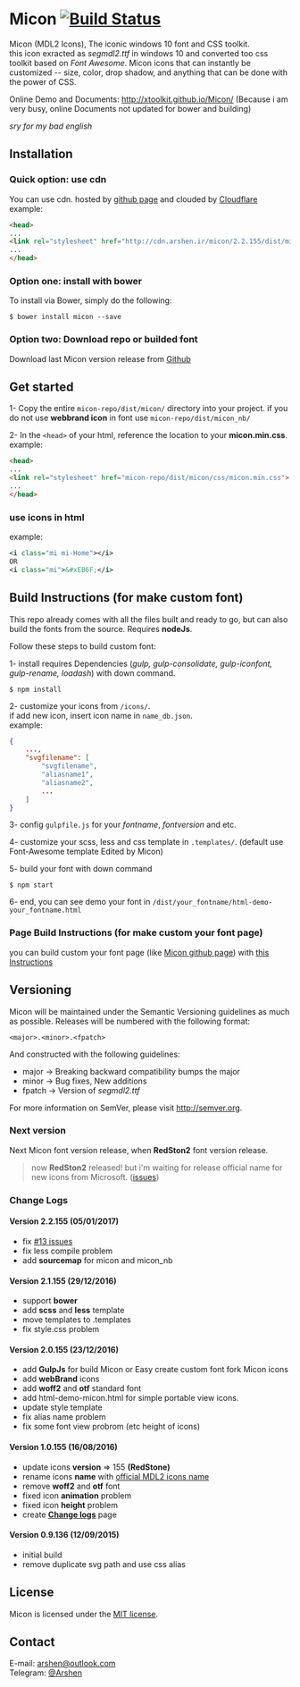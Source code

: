 # Micon [![Build Status](https://travis-ci.org/xtoolkit/Micon.svg?branch=master)](https://travis-ci.org/xtoolkit/Micon)

Micon (MDL2 Icons), The iconic windows 10 font and CSS toolkit.<br>
this icon exracted as _segmdl2.ttf_ in windows 10 and converted too css toolkit based on _Font Awesome_. Micon icons that can instantly be customized -- size, color, drop shadow, and anything that can be done with the power of CSS.<br>

Online Demo and Documents: <http://xtoolkit.github.io/Micon/> (Because i am very busy, online Documents not updated for bower and building)

_sry for my bad english_

## Installation

### Quick option: use cdn

You can use cdn. hosted by [github page](https://github.com/xtoolkit/cdn.arshen.ir) and clouded by [Cloudflare](https://www.cloudflare.com/)
example:

``` html
<head>
...
<link rel="stylesheet" href="http://cdn.arshen.ir/micon/2.2.155/dist/micon/css/micon.min.css">
...
</head>
```

### Option one: install with bower

To install via Bower, simply do the following:

```
$ bower install micon --save
```

### Option two: Download repo or builded font

Download last Micon version release from [Github](https://github.com/xtoolkit/Micon/releases)

## Get started

1- Copy the entire `micon-repo/dist/micon/` directory into your project. if you do not use **webbrand icon** in font use `micon-repo/dist/micon_nb/`

2- In the `<head>` of your html, reference the location to your **micon.min.css**.<br>
example:

``` html
<head>
...
<link rel="stylesheet" href="micon-repo/dist/micon/css/micon.min.css">
...
</head>
```

### use icons in html

example:
``` xml
<i class="mi mi-Home"></i>
OR
<i class="mi">&#xEB6F;</i>
```

## Build Instructions (for make custom font)

This repo already comes with all the files built and ready to go, but can also build the fonts from the source. Requires **nodeJs**.

Follow these steps to build custom font:

1- install requires Dependencies (_gulp, gulp-consolidate, gulp-iconfont, gulp-rename, loadash_) with down command.<br>

```
$ npm install
```

2- customize your icons from `/icons/`.<br>
if add new icon, insert icon name in `name_db.json`.<br>
example:

``` json
{
    ...,
    "svgfilename": [
        "svgfilename",
        "aliasname1",
        "aliasname2",
        ...
    ]
}
```

3- config `gulpfile.js` for your _fontname_, _fontversion_ and etc.

4- customize your scss, less and css template in `.templates/`. (default use Font-Awesome template Edited by Micon)

5- build your font with down command

```
$ npm start
```

6- end, you can see demo your font in `/dist/your_fontname/html-demo-your_fontname.html`

### Page Build Instructions (for make custom your font page)

you can build custom your font page (like [Micon github page](http://xtoolkit.github.io/Micon/)) with [this Instructions](https://github.com/xtoolkit/Micon/tree/gh-pages#build-instructions-for-make-custom-page)

## Versioning

Micon will be maintained under the Semantic Versioning guidelines as much as possible. Releases will be numbered with the following format:

`<major>.<minor>.<fpatch>`

And constructed with the following guidelines:

- major -> Breaking backward compatibility bumps the major
- minor -> Bug fixes, New additions
- fpatch -> Version of _segmdl2.ttf_

For more information on SemVer, please visit <http://semver.org>.

### Next version

Next Micon font version release, when **RedSton2** font version release.

> now **RedSton2** released! but i'm waiting for release official name for new icons from Microsoft. ([issues](https://github.com/MicrosoftDocs/windows-uwp/pull/72))

### Change Logs

#### Version 2.2.155 (05/01/2017)

- fix [#13 issues](https://github.com/xtoolkit/Micon/issues/13/)
- fix less compile problem
- add **sourcemap** for micon and micon_nb

#### Version 2.1.155 (29/12/2016)

- support **bower**
- add **scss** and **less** template
- move templates to .templates
- fix style.css problem

#### Version 2.0.155 (23/12/2016)

- add **GulpJs** for build Micon or Easy create custom font fork Micon icons
- add **webBrand** icons
- add **woff2** and **otf** standard font
- add html-demo-micon.html for simple portable view icons.
- update style template
- fix alias name problem
- fix some font view probrom (etc height of icons)

#### Version 1.0.155 (16/08/2016)

- update icons **version** => 155 **(RedStone)**
- rename icons **name** with [official MDL2 icons name](https://msdn.microsoft.com/en-us/windows/uwp/style/segoe-ui-symbol-font)
- remove **woff2** and **otf** font
- fixed icon **animation** problem
- fixed icon **height** problem
- create [**Change logs**](http://xtoolkit.github.io/Micon/changelogs/) page

#### Version 0.9.136 (12/09/2015)

- initial build
- remove duplicate svg path and use css alias

## License

Micon is licensed under the [MIT license](http://opensource.org/licenses/MIT).

## Contact

E-mail: <arshen@outlook.com><br>
Telegram: [@Arshen](https://telegram.me/Arshen)
